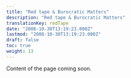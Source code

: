```yaml
---
title: "Red tape & Burocratic Matters"
description: "Red tape & Burocratic Matters"
translationKey: redTape
date: "2008-10-30T13:19:23.000Z"
lastmod: "2008-10-30T13:19:23.000Z"
draft: false
toc: true
weight: 13
---
```


Content of the page coming soon.
